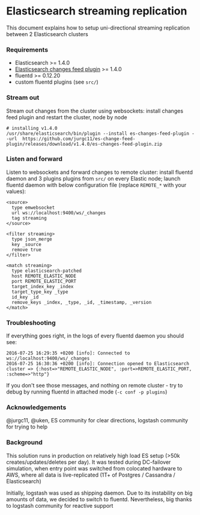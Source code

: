 # Elasticsearch streaming replication

This document explains how to setup uni-directional streaming replication between 2 Elasticsearch clusters

### Requirements

* Elasticsearch >= 1.4.0
* [Elasticsearch changes feed plugin](https://github.com/jurgc11/es-change-feed-plugin) >= 1.4.0
* fluentd >= 0.12.20
* custom fluentd plugins (see `src/`)

### Stream out

Stream out changes from the cluster using websockets: install changes feed plugin and restart the cluster, node by node

	# installing v1.4.0
	/usr/share/elasticsearch/bin/plugin --install es-changes-feed-plugin --url  https://github.com/jurgc11/es-change-feed-plugin/releases/download/v1.4.0/es-changes-feed-plugin.zip

### Listen and forward

Listen to websockets and forward changes to remote cluster: install fluentd daemon and 3 plugins plugins from `src/` on every Elastic node; launch fluentd daemon with below configuration file (replace `REMOTE_*` with your values):

	<source>
	  type emwebsocket
	  url ws://localhost:9400/ws/_changes
	  tag streaming
	</source>

	<filter streaming>
	  type json_merge
	  key _source
	  remove true
	</filter>

	<match streaming> 
	  type elasticsearch-patched
	  host REMOTE_ELASTIC_NODE
	  port REMOTE_ELASTIC_PORT
	  target_index_key _index 
	  target_type_key _type
	  id_key _id
	  remove_keys _index, _type, _id, _timestamp, _version
	</match>

### Troubleshooting

If everything goes right, in the logs of every fluentd daemon you should see:

    2016-07-25 16:29:35 +0200 [info]: Connected to ws://localhost:9400/ws/_changes
    2016-07-25 16:30:36 +0200 [info]: Connection opened to Elasticsearch cluster => {:host=>"REMOTE_ELASTIC_NODE", :port=>REMOTE_ELASTIC_PORT, :scheme=>"http"}

If you don't see those messages, and nothing on remote cluster - try to debug by running fluentd in attached mode (`-c conf -p plugins`)

### Acknowledgements

@jurgc11, @uken, ES community for clear directions, logstash community for trying to help

### Background

This solution runs in production on relatively high load ES setup (>50k creates/updates/deletes per day). It was tested during DC-failover simulation, when entry point was switched from colocated hardware to AWS, where all data is live-replicated (1T+ of Postgres / Cassandra / Elasticsearch) 

Initially, logstash was used as shipping daemon. Due to its instability on big amounts of data, we decided to switch to fluentd. Nevertheless, big thanks to logstash community for reactive support
